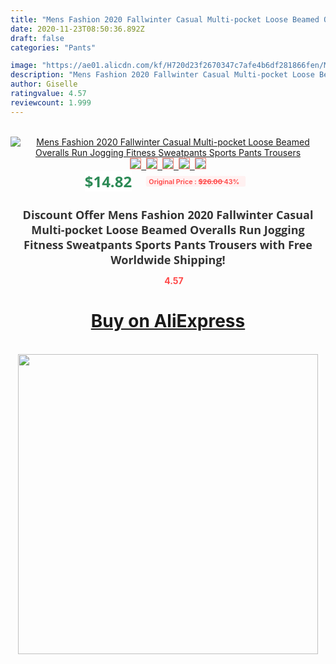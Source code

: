 ```yaml
---
title: "Mens Fashion 2020 Fallwinter Casual Multi-pocket Loose Beamed Overalls Run Jogging Fitness Sweatpants Sports Pants Trousers"
date: 2020-11-23T08:50:36.892Z
draft: false
categories: "Pants"

image: "https://ae01.alicdn.com/kf/H720d23f2670347c7afe4b6df281866fen/Mens-Fashion-2020-Fall-winter-Casual-Multi-pocket-Loose-Beamed-Overalls-Run-Jogging-Fitness-Sweatpants-Sports.jpg"
description: "Mens Fashion 2020 Fallwinter Casual Multi-pocket Loose Beamed Overalls Run Jogging Fitness Sweatpants Sports Pants Trousers"
author: Giselle
ratingvalue: 4.57
reviewcount: 1.999
---
```

<br>
<div style="text-align: center;">
<a href="https://s.click.aliexpress.com/e/_AcEi4H" target="_blank" rel="nofollow noopener noreferrer"><img alt="Mens Fashion 2020 Fallwinter Casual Multi-pocket Loose Beamed Overalls Run Jogging Fitness Sweatpants Sports Pants Trousers" class="magnifier-image" src="https://ae01.alicdn.com/kf/H720d23f2670347c7afe4b6df281866fen/Mens-Fashion-2020-Fall-winter-Casual-Multi-pocket-Loose-Beamed-Overalls-Run-Jogging-Fitness-Sweatpants-Sports.jpg_640x640.jpg">
<br>
<img style="border:1px solid salmon" src="https://ae01.alicdn.com/kf/H720d23f2670347c7afe4b6df281866fen/Mens-Fashion-2020-Fall-winter-Casual-Multi-pocket-Loose-Beamed-Overalls-Run-Jogging-Fitness-Sweatpants-Sports.jpg_120x120.jpg">&nbsp;&nbsp;<img style="border:1px solid salmon" src="https://ae01.alicdn.com/kf/H5e94e6cd6945403db76fe86bc6a09883Y/Mens-Fashion-2020-Fall-winter-Casual-Multi-pocket-Loose-Beamed-Overalls-Run-Jogging-Fitness-Sweatpants-Sports.jpg_120x120.jpg">&nbsp;&nbsp;<img style="border:1px solid salmon" src="https://ae01.alicdn.com/kf/H6edf52b5a7f84131a82aab247087bdfdB/Mens-Fashion-2020-Fall-winter-Casual-Multi-pocket-Loose-Beamed-Overalls-Run-Jogging-Fitness-Sweatpants-Sports.jpg_120x120.jpg">&nbsp;&nbsp;<img style="border:1px solid salmon" src="https://ae01.alicdn.com/kf/Hc8b0b5ee0b0848a8997ba2a3a1673b53D/Mens-Fashion-2020-Fall-winter-Casual-Multi-pocket-Loose-Beamed-Overalls-Run-Jogging-Fitness-Sweatpants-Sports.jpg_120x120.jpg">&nbsp;&nbsp;<img style="border:1px solid salmon" src="https://ae01.alicdn.com/kf/H1471f51c52ce4bd3a24da81ab6b66c11n/Mens-Fashion-2020-Fall-winter-Casual-Multi-pocket-Loose-Beamed-Overalls-Run-Jogging-Fitness-Sweatpants-Sports.jpg_120x120.jpg"></a></div><br0>
<div style="text-align: center;"><span style="background-color: white; border: 0px; box-sizing: border-box; color: seagreen; display: inline-block; font-family: &quot;open sans&quot; , &quot;arial&quot; , &quot;helvetica&quot; , sans-serif , &quot;heiti&quot;; font-size: 24px; font-stretch: inherit; font-weight: 700; line-height: inherit; margin: 0px 10px 0px 0px; padding: 0px; vertical-align: middle;">$14.82 </span>
<span style="background: rgb(255 , 241 , 241); border-radius: 3px; border: 0px; box-sizing: border-box; color: #ff4747; display: inline-block; font-family: inherit; font-size: 12px; font-stretch: inherit; font-style: inherit; font-variant: inherit; font-weight: 600; line-height: inherit; margin: 0px; padding: 2px 5px; transform: scale(0.9); vertical-align: middle;">Original Price : <b style="text-decoration: line-through;">$26.00 </b> 43%&nbsp;&nbsp;</span></div>
<h1 style="color: #333333; display: inline-block; font-family: &quot;open sans&quot; , &quot;arial&quot; , &quot;helvetica&quot; , sans-serif , &quot;heiti&quot;; font-size: 18px; font-stretch: inherit; font-weight: 700; text-align: center;">Discount Offer Mens Fashion 2020 Fallwinter Casual Multi-pocket Loose Beamed Overalls Run Jogging Fitness Sweatpants Sports Pants Trousers with Free Worldwide Shipping!</h1>
<div style="color: #ff4747; text-align: center;">
<img src="https://4.bp.blogspot.com/-M0ZcTcb-5uY/XleCXlxnR4I/AAAAAAAAAEc/OrjgMkXV1oMQFaCRZj5HQwOCBcu3w1FegCPcBGAYYCw/s1600/star.png" style="height: 15px;">&nbsp;<b>4.57</b></div>
<div class="button_cont" align="center"><a class="buynow_a" href="https://s.click.aliexpress.com/e/_AcEi4H" target="_blank" rel="nofollow noopener noreferrer"><H1>Buy on AliExpress</H1></a></div><br>
<div class="separator" style="clear: both; text-align: center;">
<img src="https://lh3.googleusercontent.com/-pTy5HemUv9M/XlePHvY0dAI/AAAAAAAAAE4/0nX5iRUoIWY8eMW9Dpxeirr157OZliDIgCLcBGAsYHQ/s1600/badge.gif" width="480">
</div>
